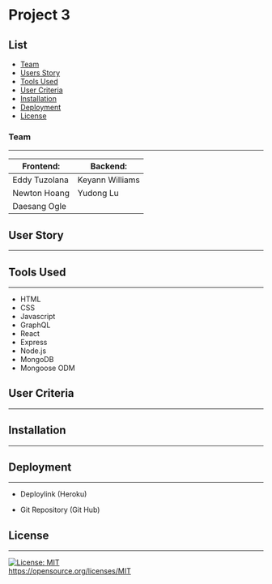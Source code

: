 # Project 3

## List
- [Team](#team)
- [Users Story](#user-story)
- [Tools Used](#tools-used)
- [User Criteria](#user-criteria)
- [Installation](#installation)
- [Deployment](#deployment)
- [License](license)

### Team
----------
| Frontend:      | Backend:       |
| -------------- | -------------- |
| Eddy Tuzolana  | Keyann Williams  |
| Newton Hoang  | Yudong Lu |
| Daesang Ogle  |

## User Story
----------


## Tools Used
----------
* HTML
* CSS
* Javascript
* GraphQL
* React
* Express
* Node.js
* MongoDB
* Mongoose ODM

## User Criteria
----------

## Installation
----------

## Deployment
----------
- Deploylink (Heroku) 
<a href=""></a>

- Git Repository (Git Hub) 
<a href=""></a>

## License
----------
[![License: MIT](https://img.shields.io/badge/License-MIT-yellow.svg)](https://opensource.org/licenses/MIT)<br>https://opensource.org/licenses/MIT
  